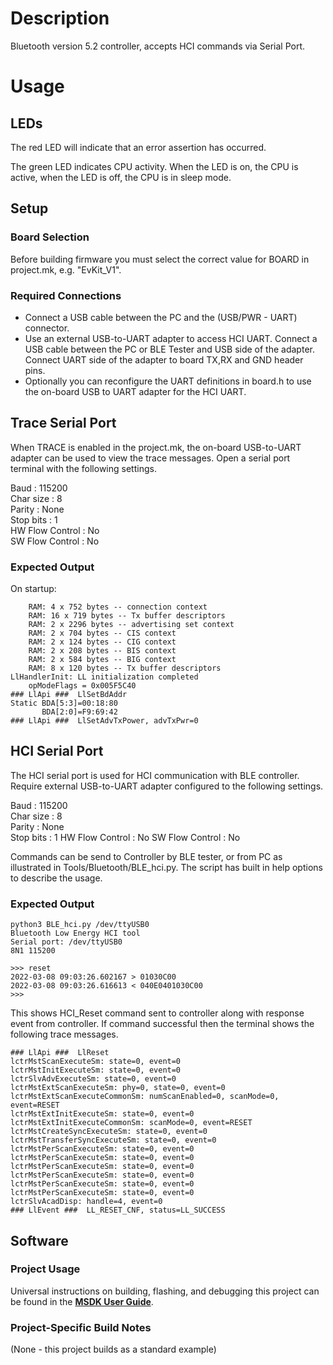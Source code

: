 # Description

Bluetooth version 5.2 controller, accepts HCI commands via Serial Port.

# Usage

## LEDs

The red LED will indicate that an error assertion has occurred.  

The green LED indicates CPU activity. When the LED is on, the CPU is active, when the LED
is off, the CPU is in sleep mode.

## Setup

### Board Selection

Before building firmware you must select the correct value for BOARD in project.mk, e.g. "EvKit_V1".

### Required Connections
-   Connect a USB cable between the PC and the (USB/PWR - UART) connector.
-   Use an external USB-to-UART adapter to access HCI UART. Connect a USB cable between the PC or BLE Tester
    and USB side of the adapter. Connect UART side of the adapter to board TX,RX and GND header pins.
-   Optionally you can reconfigure the UART definitions in board.h to use the on-board USB to UART 
    adapter for the HCI UART.

## Trace Serial Port
When TRACE is enabled in the project.mk, the on-board USB-to-UART adapter can
be used to view the trace messages. Open a serial port terminal with
the following settings.

Baud            : 115200  
Char size       : 8  
Parity          : None  
Stop bits       : 1  
HW Flow Control : No  
SW Flow Control : No  

### Expected Output

On startup:
```
    RAM: 4 x 752 bytes -- connection context
    RAM: 16 x 719 bytes -- Tx buffer descriptors
    RAM: 2 x 2296 bytes -- advertising set context
    RAM: 2 x 704 bytes -- CIS context
    RAM: 2 x 124 bytes -- CIG context
    RAM: 2 x 208 bytes -- BIS context
    RAM: 2 x 584 bytes -- BIG context
    RAM: 8 x 120 bytes -- Tx buffer descriptors
LlHandlerInit: LL initialization completed
    opModeFlags = 0x005F5C40
### LlApi ###  LlSetBdAddr
Static BDA[5:3]=00:18:80
       BDA[2:0]=F9:69:42
### LlApi ###  LlSetAdvTxPower, advTxPwr=0
```

## HCI Serial Port
The HCI serial port is used for HCI communication with BLE controller. Require
external USB-to-UART adapter configured to the following settings.

Baud            : 115200  
Char size       : 8  
Parity          : None  
Stop bits       : 1
HW Flow Control : No
SW Flow Control : No

Commands can be send to Controller by BLE tester, or from PC as illustrated in
Tools/Bluetooth/BLE_hci.py. The script has built in help options to describe the usage.

### Expected Output

```
python3 BLE_hci.py /dev/ttyUSB0
Bluetooth Low Energy HCI tool
Serial port: /dev/ttyUSB0
8N1 115200

>>> reset
2022-03-08 09:03:26.602167 > 01030C00
2022-03-08 09:03:26.616613 < 040E0401030C00
>>> 

```
This shows HCI_Reset command sent to controller along with response event
from controller. If command successful then the terminal shows
the following trace messages.

```
### LlApi ###  LlReset
lctrMstScanExecuteSm: state=0, event=0
lctrMstInitExecuteSm: state=0, event=0
lctrSlvAdvExecuteSm: state=0, event=0
lctrMstExtScanExecuteSm: phy=0, state=0, event=0
lctrMstExtScanExecuteCommonSm: numScanEnabled=0, scanMode=0, event=RESET
lctrMstExtInitExecuteSm: state=0, event=0
lctrMstExtInitExecuteCommonSm: scanMode=0, event=RESET
lctrMstCreateSyncExecuteSm: state=0, event=0
lctrMstTransferSyncExecuteSm: state=0, event=0                                                                         
lctrMstPerScanExecuteSm: state=0, event=0                                                                              
lctrMstPerScanExecuteSm: state=0, event=0                                                                              
lctrMstPerScanExecuteSm: state=0, event=0                                                                              
lctrMstPerScanExecuteSm: state=0, event=0                                                                              
lctrMstPerScanExecuteSm: state=0, event=0                                                                              
lctrMstPerScanExecuteSm: state=0, event=0                                                                              
lctrSlvAcadDisp: handle=4, event=0                                                                                     
### LlEvent ###  LL_RESET_CNF, status=LL_SUCCESS                                                                       
```


## Software

### Project Usage

Universal instructions on building, flashing, and debugging this project can be found in the **[MSDK User Guide](https://analog-devices-msdk.github.io/msdk/USERGUIDE/)**.

### Project-Specific Build Notes

(None - this project builds as a standard example)

